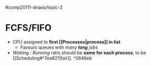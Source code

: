 #comp20111-dnaos/topic-2
# FCFS/FIFO

- CPU assigned to **first [[Processes|process]] in list**
	- Favours queues with *many **long** jobs*
- *Waiting : Running* ratio should be **same for each process**, to be [[Scheduling#^7ea821|fair]].  ^0646eb